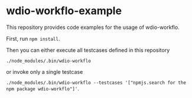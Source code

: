 # wdio-workflo-example
This repository provides code examples for the usage of wdio-workflo.

First, run ```npm install```.

Then you can either execute all testcases defined in this repository

```./node_modules/.bin/wdio-workflo```

or invoke only a single testcase

```./node_modules/.bin/wdio-workflo --testcases '["npmjs.search for the npm package wdio-workflo"]'```.